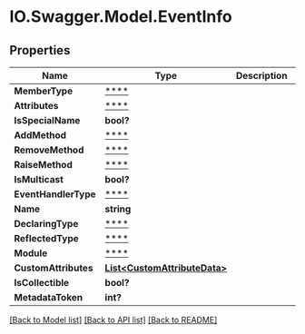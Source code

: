 # IO.Swagger.Model.EventInfo
## Properties

Name | Type | Description | Notes
------------ | ------------- | ------------- | -------------
**MemberType** | [****](.md) |  | [optional] 
**Attributes** | [****](.md) |  | [optional] 
**IsSpecialName** | **bool?** |  | [optional] 
**AddMethod** | [****](.md) |  | [optional] 
**RemoveMethod** | [****](.md) |  | [optional] 
**RaiseMethod** | [****](.md) |  | [optional] 
**IsMulticast** | **bool?** |  | [optional] 
**EventHandlerType** | [****](.md) |  | [optional] 
**Name** | **string** |  | [optional] 
**DeclaringType** | [****](.md) |  | [optional] 
**ReflectedType** | [****](.md) |  | [optional] 
**Module** | [****](.md) |  | [optional] 
**CustomAttributes** | [**List&lt;CustomAttributeData&gt;**](CustomAttributeData.md) |  | [optional] 
**IsCollectible** | **bool?** |  | [optional] 
**MetadataToken** | **int?** |  | [optional] 

[[Back to Model list]](../README.md#documentation-for-models) [[Back to API list]](../README.md#documentation-for-api-endpoints) [[Back to README]](../README.md)


